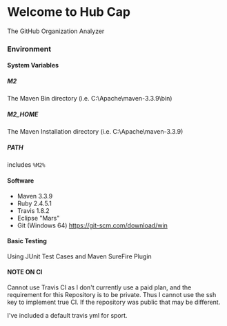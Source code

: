 # Welcome to Hub Cap
The GitHub Organization Analyzer

### Environment
#### System Variables
##### M2
The Maven Bin directory (i.e. C:\Apache\maven-3.3.9\bin)

##### M2_HOME
The Maven Installation directory (i.e. C:\Apache\maven-3.3.9\)

##### PATH
includes `%M2%`

#### Software
* Maven 3.3.9
* Ruby 2.4.5.1
* Travis 1.8.2
* Eclipse "Mars"
* Git (Windows 64) https://git-scm.com/download/win

#### Basic Testing
Using JUnit Test Cases and Maven SureFire Plugin

#### NOTE ON CI
Cannot use Travis CI as I don't currently use a paid plan, and the requirement for this Repository is to be private. Thus I cannot use the ssh key to implement true CI. If the repository was public that may be different.

I've included a default travis yml for sport. 
